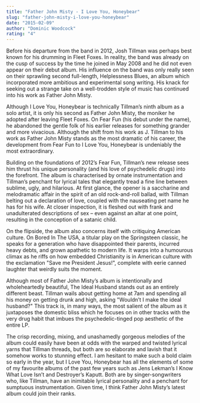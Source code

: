 ```yaml
---
title: "Father John Misty - I Love You, Honeybear"
slug: "father-john-misty-i-love-you-honeybear"
date: "2015-02-09"
author: "Dominic Woodcock"
rating: "4"
---
```


Before his departure from the band in 2012, Josh Tillman was perhaps best known for his drumming in Fleet Foxes. In reality, the band was already on the cusp of success by the time he joined in May 2008 and he did not even appear on their debut album. His influence on the band was only really seen on their sprawling second full-length, Helplessness Blues, an album which incorporated more ambitious and experimental song writing. His knack for seeking out a strange take on a well-trodden style of music has continued into his work as Father John Misty.

Although I Love You, Honeybear is technically Tillman’s ninth album as a solo artist, it is only his second as Father John Misty, the moniker he adopted after leaving Fleet Foxes. On Fear Fun (his debut under the name), he abandoned the gentle folk of his earlier releases for something grander and more vivacious. Although the shift from his work as J. Tillman to his work as Father John Misty stands as the most dramatic of his career, the development from Fear Fun to I Love You, Honeybear is undeniably the most extraordinary.

Building on the foundations of 2012’s Fear Fun, Tillman’s new release sees him thrust his unique personality (and his love of psychedelic drugs) into the forefront. The album is characterised by ornate instrumentation and Tillman’s penchant for lyrical tales that elegantly tread a fine line between sublime, ugly, and hilarious. At first glance, the opener is a saccharine and melodramatic affair in the spirit of an old rock-and-roll ballad, with Tillman belting out a declaration of love, coupled with the nauseating pet name he has for his wife. At closer inspection, it is fleshed out with frank and unadulterated descriptions of sex – even against an altar at one point, resulting in the conception of a satanic child.

On the flipside, the album also concerns itself with critiquing American culture. On Bored In The USA, a titular play on the Springsteen classic, he speaks for a generation who have disappointed their parents, incurred heavy debts, and grown apathetic to modern life. It warps into a humourous climax as he riffs on how embedded Christianity is in American culture with the exclamation "Save me President Jesus!", complete with eerie canned laughter that weirdly suits the moment.

Although most of Father John Misty’s album is intentionally and wholeheartedly beautiful, The Ideal Husband stands out as an entirely different beast. Tillman wails about getting home at 7am and spending all his money on getting drunk and high, asking "Wouldn’t I make the ideal husband?" This track is, in many ways, the most salient of the album as it juxtaposes the domestic bliss which he focuses on in other tracks with the very drug habit that imbues the psychedelic-tinged pop aesthetic of the entire LP.

The crisp recording, mixing, and unashamedly gorgeous melodies of the album could easily have been at odds with the warped and twisted lyrical yarns that Tillman threads, but both are so elaborate and lavish that it somehow works to stunning effect. I am hesitant to make such a bold claim so early in the year, but I Love You, Honeybear has all the elements of some of my favourite albums of the past few years such as Jens Lekman’s I Know What Love Isn’t and Destroyer’s Kaputt. Both are by singer-songwriters who, like Tillman, have an inimitable lyrical personality and a penchant for sumptuous instrumentation. Given time, I think Father John Misty’s latest album could join their ranks.

